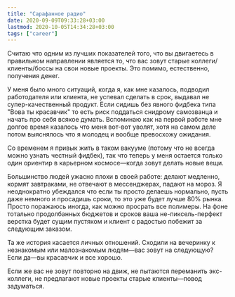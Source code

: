 ```yaml
---
title: "Сарафанное радио"
date: 2020-09-09T09:33:28+03:00
lastmod: 2020-10-05T14:34:28+03:00
tags: ["career"]
---
```


Считаю что одним из лучших показателей того, что вы двигаетесь в правильном направлении является то, что вас зовут старые коллеги/клиенты/боссы на свои новые проекты. Это помимо, естественно, получения денег.

У меня было много ситуаций, когда я, как мне казалось, подводил работодателя или клиента, не успевал сделать в срок, выдавал не супер-качественный продукт. Если сидишь без явного фидбека типа "Вова ты красавчик" то есть риск поддаться снидрому самозванца и начать про себя всякое думать. Вспоминаю как на первой работе мне долгое время казалось что меня вот-вот уволят, хотя на самом деле потом выяснялось что я молодец и вообще превосхожу ожидания.

Со временем я привык жить в таком вакууме (потому что не всегда можно узнать честный фидбек), так что теперь у меня остается только один ориентир в карьерном космосе—когда зовут делать новые вещи.

Большинство людей ужасно плохи в своей работе: делают медленно, кормят завтраками, не отвечают в мессенджерах, падают на мороз. Я неоднократно убеждался что если ты просто делаешь нормально, пусть даже немного и просадишь сроки, то это уже будет лучше 80% рынка. Просто поражаюсь иногда, как можно просрать все полимеры. На фоне тотально продолбанных бюджетов и сроков ваша не-пиксель-перфект верстка будет сущим пустяком и клиент с радостью побежит за следующим заказом.

Та же история касается личных отношений. Сходили на вечеринку к незнакомым или малознакомым людям—вас зовут на следующую? Если да—вы красавчик и все хорошо.

Если же вас не зовут повторно на движ, не пытаются переманить экс-коллеги, не предлагают новые проекты старые клиенты—повод задуматься.
